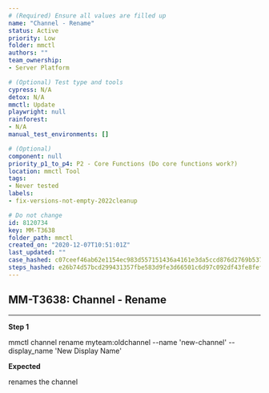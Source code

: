 ```yaml
---
# (Required) Ensure all values are filled up
name: "Channel - Rename"
status: Active
priority: Low
folder: mmctl
authors: ""
team_ownership: 
- Server Platform

# (Optional) Test type and tools
cypress: N/A
detox: N/A
mmctl: Update
playwright: null
rainforest: 
- N/A
manual_test_environments: []

# (Optional)
component: null
priority_p1_to_p4: P2 - Core Functions (Do core functions work?)
location: mmctl Tool
tags: 
- Never tested
labels: 
- fix-versions-not-empty-2022cleanup

# Do not change
id: 8120734
key: MM-T3638
folder_path: mmctl
created_on: "2020-12-07T10:51:01Z"
last_updated: ""
case_hashed: c07ceef46ab62e1154ec983d557151436a4161e3da5ccd876d2769b53777f44afbab306c83346af0ff828ea98a3237e6
steps_hashed: e26b74d57bcd299431357fbe583d9fe3d66501c6d97c092df43fe8fef88a6cde8a3bbfbdfbbccc4fc8b2f7dbb9da79a0
---
```


## MM-T3638: Channel - Rename

---

**Step 1**

mmctl channel rename myteam:oldchannel --name 'new-channel' --display\_name 'New Display Name'

**Expected**

renames the channel
